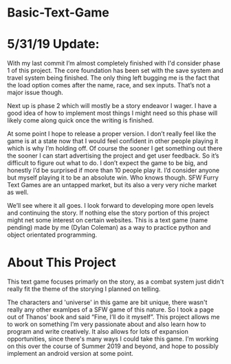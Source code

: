 # Basic-Text-Game

# 5/31/19 Update:
With my last commit I’m almost completely finished with I'd consider phase 1 of this project. The core foundation has been set with the save system and travel system being finished. The only thing left bugging me is the fact that the load option comes after the name, race, and sex inputs. That’s not a major issue though.

Next up is phase 2 which will mostly be a story endeavor I wager. I have a good idea of how to implement most things I might need so this phase will likely come along quick once the writing is finished.

At some point I hope to release a proper version. I don’t really feel like the game is at a state now that I would feel confident in other people playing it which is why I’m holding off. Of course the sooner I get something out there the sooner I can start advertising the project and get user feedback. So it’s difficult to figure out what to do. I don’t expect the game to be big, and honestly I’d be surprised if more than 10 people play it. I’d consider anyone but myself playing it to be an absolute win. Who knows though. SFW Furry Text Games are an untapped market, but its also a very very niche market as well.

We’ll see where it all goes. I look forward to developing more open levels and continuing the story. If nothing else the story portion of this project might net some interest on certain websites.
This is a text game (name pending) made by me (Dylan Coleman) as a way to practice python and object orientated programming. 


# About This Project
This text game focuses primarly on the story, as a combat system just didn't really fit the theme of the storying I planned on telling. 

The characters and 'universe' in this game are bit unique, there wasn't really any other examlpes of a SFW game of this nature.
So I took a page out of Thanos’ book and said “Fine, I’ll do it myself”. 
This project allows me to work on something I’m very passionate about and also learn how to program and write creatively. It also allows for lots of expansion opportunities, since there's many ways I could take this game.
I’m working on this over the course of Summer 2019 and beyond, and hope to possibly implement an android version at some point.

